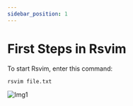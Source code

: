 ```yaml
---
sidebar_position: 1
---
```


# First Steps in Rsvim

To start Rsvim, enter this command:

```bash
rsvim file.txt
```

![Img1](./assets/manual/first_steps_in_rsvim1.svg)
